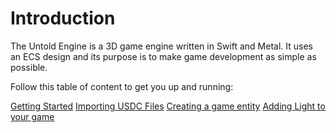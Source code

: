 # Introduction

The Untold Engine is a 3D game engine written in Swift and Metal. It uses an ECS design and its purpose is to make game development as simple as possible. 

Follow this table of content to get you up and running:

[Getting Started](GettingStarted.md)
[Importing USDC Files](Importing-USD-Files.md)
[Creating a game entity](CreatingAnEntity.md)
[Adding Light to your game](AddingLighttoyourgame.md)


